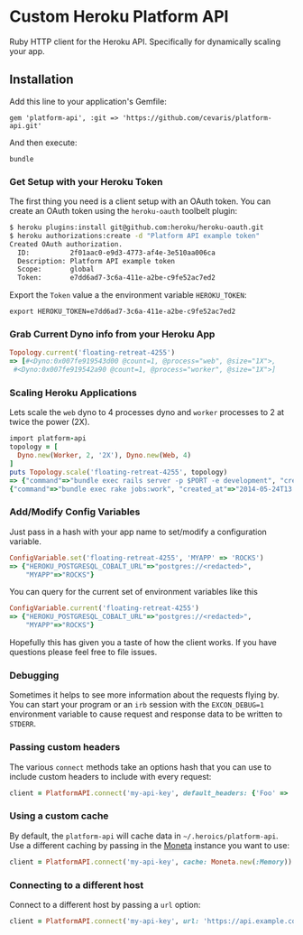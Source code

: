 # Custom Heroku Platform API

Ruby HTTP client for the Heroku API. Specifically for dynamically scaling your app. 

## Installation

Add this line to your application's Gemfile:

```
gem 'platform-api', :git => 'https://github.com/cevaris/platform-api.git'
```

And then execute:

```
bundle
```

### Get Setup with your Heroku Token

The first thing you need is a client setup with an OAuth token.  You can create an OAuth token using the `heroku-oauth` toolbelt plugin:

```bash
$ heroku plugins:install git@github.com:heroku/heroku-oauth.git
$ heroku authorizations:create -d "Platform API example token"
Created OAuth authorization.
  ID:          2f01aac0-e9d3-4773-af4e-3e510aa006ca
  Description: Platform API example token
  Scope:       global
  Token:       e7dd6ad7-3c6a-411e-a2be-c9fe52ac7ed2
```

Export the `Token` value a the environment variable `HEROKU_TOKEN`:

```
export HEROKU_TOKEN=e7dd6ad7-3c6a-411e-a2be-c9fe52ac7ed2

```

### Grab Current Dyno info from your Heroku App



```ruby
Topology.current('floating-retreat-4255')
=> [#<Dyno:0x007fe919543d00 @count=1, @process="web", @size="1X">,
 #<Dyno:0x007fe919542a90 @count=1, @process="worker", @size="1X">]
```

### Scaling Heroku Applications

Lets scale the  `web` dyno to 4 processes dyno and `worker` processes to 2 at twice the power (2X).

```ruby
import platform-api
topology = [
  Dyno.new(Worker, 2, '2X'), Dyno.new(Web, 4)
]
puts Topology.scale('floating-retreat-4255', topology)
=> {"command"=>"bundle exec rails server -p $PORT -e development", "created_at"=>"2014-05-24T13:49:34Z", "id"=>"dfc7dd7e-5724-4d98-a07d-814621dd7e61", "type"=>"web", "quantity"=>4, "size"=>"1X", "updated_at"=>"2014-10-05T18:56:42Z"}
{"command"=>"bundle exec rake jobs:work", "created_at"=>"2014-05-24T13:49:34Z", "id"=>"c32796ce-c7ac-4d10-9446-7725601645df", "type"=>"worker", "quantity"=>2, "size"=>"2X", "updated_at"=>"2014-10-05T18:56:42Z"}
```

### Add/Modify Config Variables

Just pass in a hash with your app name to set/modify a configuration variable.

```ruby
ConfigVariable.set('floating-retreat-4255', 'MYAPP' => 'ROCKS')
=> {"HEROKU_POSTGRESQL_COBALT_URL"=>"postgres://<redacted>",
    "MYAPP"=>"ROCKS"}
```

You can query for the current set of environment variables like this

```ruby
ConfigVariable.current('floating-retreat-4255')
=> {"HEROKU_POSTGRESQL_COBALT_URL"=>"postgres://<redacted>",
    "MYAPP"=>"ROCKS"}
```

Hopefully this has given you a taste of how the client works.  If you have
questions please feel free to file issues.

### Debugging

Sometimes it helps to see more information about the requests flying by.  You
can start your program or an `irb` session with the `EXCON_DEBUG=1`
environment variable to cause request and response data to be written to
`STDERR`.

### Passing custom headers

The various `connect` methods take an options hash that you can use to include
custom headers to include with every request:

```ruby
client = PlatformAPI.connect('my-api-key', default_headers: {'Foo' => 'Bar'})
```

### Using a custom cache

By default, the `platform-api` will cache data in `~/.heroics/platform-api`.
Use a different caching by passing in the [Moneta](https://github.com/minad/moneta)
instance you want to use:

```ruby
client = PlatformAPI.connect('my-api-key', cache: Moneta.new(:Memory))
```

### Connecting to a different host

Connect to a different host by passing a `url` option:

```ruby
client = PlatformAPI.connect('my-api-key', url: 'https://api.example.com')
```
